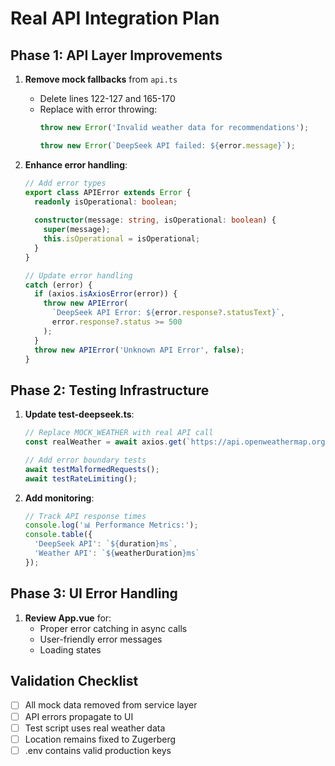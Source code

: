 # Real API Integration Plan

## Phase 1: API Layer Improvements
1. **Remove mock fallbacks** from `api.ts`
   - Delete lines 122-127 and 165-170
   - Replace with error throwing:
     ```typescript
     throw new Error('Invalid weather data for recommendations');
     ```
     ```typescript
     throw new Error(`DeepSeek API failed: ${error.message}`);
     ```

2. **Enhance error handling**:
   ```typescript
   // Add error types
   export class APIError extends Error {
     readonly isOperational: boolean;
     
     constructor(message: string, isOperational: boolean) {
       super(message);
       this.isOperational = isOperational;
     }
   }

   // Update error handling
   catch (error) {
     if (axios.isAxiosError(error)) {
       throw new APIError(
         `DeepSeek API Error: ${error.response?.statusText}`, 
         error.response?.status >= 500
       );
     }
     throw new APIError('Unknown API Error', false);
   }
   ```

## Phase 2: Testing Infrastructure
1. **Update test-deepseek.ts**:
   ```typescript
   // Replace MOCK_WEATHER with real API call
   const realWeather = await axios.get(`https://api.openweathermap.org/data/2.5/weather?lat=${LAT}&lon=${LNG}&appid=${process.env.VITE_WEATHER_API_KEY}`);
   
   // Add error boundary tests
   await testMalformedRequests();
   await testRateLimiting();
   ```

2. **Add monitoring**:
   ```typescript
   // Track API response times
   console.log('📊 Performance Metrics:');
   console.table({
     'DeepSeek API': `${duration}ms`,
     'Weather API': `${weatherDuration}ms`
   });
   ```

## Phase 3: UI Error Handling
1. **Review App.vue** for:
   - Proper error catching in async calls
   - User-friendly error messages
   - Loading states

## Validation Checklist
- [ ] All mock data removed from service layer
- [ ] API errors propagate to UI
- [ ] Test script uses real weather data
- [ ] Location remains fixed to Zugerberg
- [ ] .env contains valid production keys